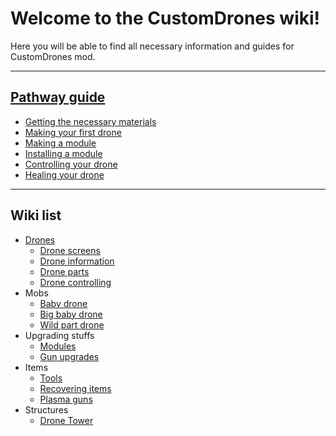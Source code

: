 # Welcome to the CustomDrones wiki!

Here you will be able to find all necessary information and guides for CustomDrones mod.

---

## [Pathway guide](https://github.com/nekomeowww/CustomDrones/wiki/Pathway-guide)
* [Getting the necessary materials](https://github.com/nekomeowww/CustomDrones/wiki/Pathway-guide#getting-the-necessary-materials)
* [Making your first drone](https://github.com/nekomeowww/CustomDrones/wiki/Pathway-guide#making-your-first-drone)
* [Making a module](https://github.com/nekomeowww/CustomDrones/wiki/Pathway-guide#making-a-module)
* [Installing a module](https://github.com/nekomeowww/CustomDrones/wiki/Pathway-guide#installing-a-module)
* [Controlling your drone](https://github.com/nekomeowww/CustomDrones/wiki/Pathway-guide#controlling-your-drone)
* [Healing your drone](https://github.com/nekomeowww/CustomDrones/wiki/Pathway-guide#healing-your-drone)

---

## Wiki list
* [Drones](https://github.com/nekomeowww/CustomDrones/wiki/Drone)
    * [Drone screens](https://github.com/nekomeowww/CustomDrones/wiki/Drone#drone-screens)
    * [Drone information](https://github.com/nekomeowww/CustomDrones/wiki/Drone#drone-information)
    * [Drone parts](https://github.com/nekomeowww/CustomDrones/wiki/Drone-parts)
    * [Drone controlling](https://github.com/nekomeowww/CustomDrones/wiki/Drone-controlling)
* Mobs
    * [Baby drone](https://github.com/nekomeowww/CustomDrones/wiki/Baby-drone)
    * [Big baby drone](https://github.com/nekomeowww/CustomDrones/wiki/Big-baby-drone)
    * [Wild part drone](https://github.com/nekomeowww/CustomDrones/wiki/Wild-part-drone)
* Upgrading stuffs
    * [Modules](https://github.com/nekomeowww/CustomDrones/wiki/Modules)
    * [Gun upgrades](https://github.com/nekomeowww/CustomDrones/wiki/Gun-upgrades)
* Items
    * [Tools](https://github.com/nekomeowww/CustomDrones/wiki/Tools)
    * [Recovering items](https://github.com/nekomeowww/CustomDrones/wiki/Recovering-items)
    * [Plasma guns](https://github.com/nekomeowww/CustomDrones/wiki/Plasma-guns)
* Structures
    * [Drone Tower](https://github.com/nekomeowww/CustomDrones/wiki/Drone-Tower)
